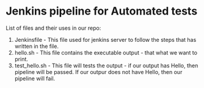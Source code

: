 # Jenkins pipeline for Automated tests

List of files and their uses in our repo:
1. Jenkinsfile - This file used for jenkins server to follow the steps that has written in the file.
2. hello.sh - This file contains the executable output - that what we want to print.
3. test_hello.sh - This file will tests the output - if our output has Hello, then pipeline will be passed. If our outpur does not have Hello, then our pipeline will fail.
